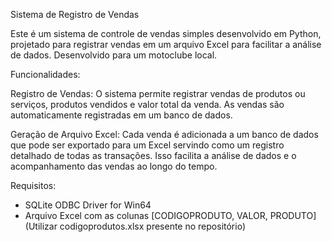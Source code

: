 Sistema de Registro de Vendas

Este é um sistema de controle de vendas simples desenvolvido em Python, projetado para registrar vendas em um arquivo Excel para facilitar a análise de dados.
Desenvolvido para um motoclube local.

Funcionalidades:

Registro de Vendas: O sistema permite registrar vendas de produtos ou serviços, produtos vendidos e valor total da venda. As vendas são automaticamente registradas em um banco de dados.

Geração de Arquivo Excel: Cada venda é adicionada a um banco de dados que pode ser exportado para um Excel servindo como um registro detalhado de todas as transações. Isso facilita a análise de dados e o acompanhamento das vendas ao longo do tempo.

Requisitos:

- SQLite ODBC Driver for Win64
- Arquivo Excel com as colunas [CODIGOPRODUTO, VALOR, PRODUTO](Utilizar codigoprodutos.xlsx presente no repositório)